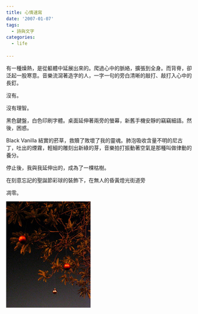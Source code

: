 ```yaml
---
title: 心情速寫
date: '2007-01-07'
tags:
  - 詩與文字
categories:
  - life

---
```

有一種燥熱，是從軀體中延展出來的。爬過心中的脈絡，擴張到全身。而背脊，卻泛起一股寒意。音樂流瀉著造字的人，一字一句的旁白清晰的敲打、敲打入心中的長釘。  
  
沒有。  
  
沒有理智。  
  
黑色鍵盤，白色印刷字體。桌面延伸著兩旁的螢幕，新舊手機安靜的竊竊細語。然後，困惑。  
  
Black Vanilla 結實的菸草，救贖了敗壞了我的靈魂。肺泡吸收含量不明的尼古丁，吐出的煙霧，輕細的雕刻出新綠的芽，音樂拍打振動著空氣是那種叫做律動的養分。  
  
停止後，我與我延伸出的，成為了一棵枯樹。  
  
在刻意忘記的聖誕節彩球的裝飾下，在無人的昏黃燈光街道旁  
  
凋零。  
  
[![](images/0.jpg)](http://picasaweb.google.com.tw/yurenju/qzxUbG/photo#5018749974177609314)